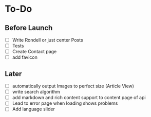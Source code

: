 # To-Do

## Before Launch

- [ ] Write Rondell or just center Posts
- [ ] Tests
- [ ] Create Contact page
- [ ] add favicon

## Later
- [ ] automatically output Images to perfect size (Article View)
- [ ] write search algorithm 
- [ ] add markdown and rich content support to content page of api
- [ ] Lead to error page when loading shows problems
- [ ] Add language slider